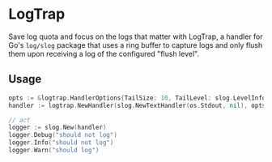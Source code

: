 # LogTrap

Save log quota and focus on the logs that matter with LogTrap, a handler for Go's `log/slog` package that uses a ring buffer to capture logs and only flush them upon receiving a log of the configured "flush level".

## Usage

```go
opts := &logtrap.HandlerOptions{TailSize: 10, TailLevel: slog.LevelInfo, AttrKey: "request_id", FlushLevel: slog.LevelError}
handler := logtrap.NewHandler(slog.NewTextHandler(os.Stdout, nil), opts)

// act
logger := slog.New(handler)
logger.Debug("should not log")
logger.Info("should not log")
logger.Warn("should log")
```

